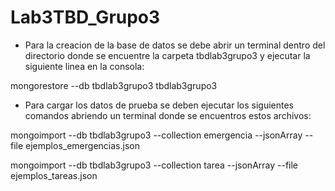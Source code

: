 # Lab3TBD_Grupo3

- Para la creacion de la base de datos se debe abrir un terminal dentro del directorio donde se encuentre la carpeta tbdlab3grupo3 y ejecutar la siguiente linea en la consola:

mongorestore --db tbdlab3grupo3 tbdlab3grupo3

- Para cargar los datos de prueba se deben ejecutar los siguientes comandos abriendo un terminal donde se encuentros estos archivos:

mongoimport --db tbdlab3grupo3 --collection emergencia --jsonArray --file ejemplos_emergencias.json 

mongoimport --db tbdlab3grupo3 --collection tarea --jsonArray --file ejemplos_tareas.json
